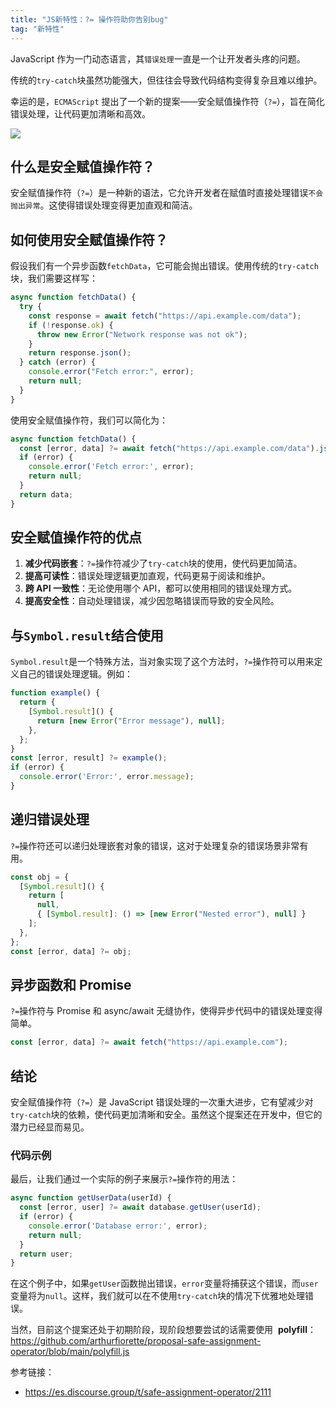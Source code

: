 ```yaml
---
title: "JS新特性：?= 操作符助你告别bug"
tag: "新特性"
---
```


JavaScript 作为一门动态语言，其`错误处理`一直是一个让开发者头疼的问题。

传统的`try-catch`块虽然功能强大，但往往会导致代码结构变得复杂且难以维护。

幸运的是，`ECMAScript` 提出了一个新的提案——安全赋值操作符（`?=`），旨在简化错误处理，让代码更加清晰和高效。

<img src="../imgs/83/01.webp" />

## 什么是安全赋值操作符？

安全赋值操作符（`?=`）是一种新的语法，它允许开发者在赋值时直接处理错误`不会抛出异常`。这使得错误处理变得更加直观和简洁。

## 如何使用安全赋值操作符？

假设我们有一个异步函数`fetchData`，它可能会抛出错误。使用传统的`try-catch`块，我们需要这样写：

```js
async function fetchData() {
  try {
    const response = await fetch("https://api.example.com/data");
    if (!response.ok) {
      throw new Error("Network response was not ok");
    }
    return response.json();
  } catch (error) {
    console.error("Fetch error:", error);
    return null;
  }
}
```

使用安全赋值操作符，我们可以简化为：

```js
async function fetchData() {
  const [error, data] ?= await fetch("https://api.example.com/data").json();
  if (error) {
    console.error('Fetch error:', error);
    return null;
  }
  return data;
}
```

## 安全赋值操作符的优点

1. **减少代码嵌套**：`?=`操作符减少了`try-catch`块的使用，使代码更加简洁。
2. **提高可读性**：错误处理逻辑更加直观，代码更易于阅读和维护。
3. **跨 API 一致性**：无论使用哪个 API，都可以使用相同的错误处理方式。
4. **提高安全性**：自动处理错误，减少因忽略错误而导致的安全风险。

## 与`Symbol.result`结合使用

`Symbol.result`是一个特殊方法，当对象实现了这个方法时，`?=`操作符可以用来定义自己的错误处理逻辑。例如：

```js
function example() {
  return {
    [Symbol.result]() {
      return [new Error("Error message"), null];
    },
  };
}
const [error, result] ?= example();
if (error) {
  console.error('Error:', error.message);
}
```

## 递归错误处理

`?=`操作符还可以递归处理嵌套对象的错误，这对于处理复杂的错误场景非常有用。

```js
const obj = {
  [Symbol.result]() {
    return [
      null,
      { [Symbol.result]: () => [new Error("Nested error"), null] }
    ];
  },
};
const [error, data] ?= obj;
```

## 异步函数和 Promise

`?=`操作符与 Promise 和 async/await 无缝协作，使得异步代码中的错误处理变得简单。

```js
const [error, data] ?= await fetch("https://api.example.com");
```

## 结论

安全赋值操作符（`?=`）是 JavaScript 错误处理的一次重大进步，它有望减少对`try-catch`块的依赖，使代码更加清晰和安全。虽然这个提案还在开发中，但它的潜力已经显而易见。

### 代码示例

最后，让我们通过一个实际的例子来展示`?=`操作符的用法：

```js
async function getUserData(userId) {
  const [error, user] ?= await database.getUser(userId);
  if (error) {
    console.error('Database error:', error);
    return null;
  }
  return user;
}
```

在这个例子中，如果`getUser`函数抛出错误，`error`变量将捕获这个错误，而`user`变量将为`null`。这样，我们就可以在不使用`try-catch`块的情况下优雅地处理错误。

当然，目前这个提案还处于初期阶段，现阶段想要尝试的话需要使用  **polyfill**：https://github.com/arthurfiorette/proposal-safe-assignment-operator/blob/main/polyfill.js

参考链接：

- https://es.discourse.group/t/safe-assignment-operator/2111

